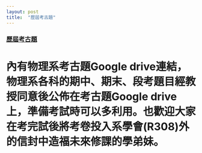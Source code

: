 ```yaml
---
layout: post
title:  "歷屆考古題"
---
```


### [歷屆考古題](https://drive.google.com/drive/u/4/folders/1vP5b5D9xnU6ws4zb9Bd92f2BickF6ii5)

# 內有物理系考古題Google drive連結，物理系各科的期中、期末、段考題目經教授同意後公佈在考古題Google drive上，準備考試時可以多利用。也歡迎大家在考完試後將考卷投入系學會(R308)外的信封中造福未來修課的學弟妹。
